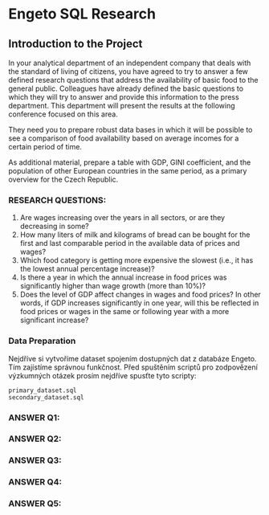 # Engeto SQL Research

## Introduction to the Project

In your analytical department of an independent company that deals with the standard of living of citizens, you have agreed to try to answer a few defined research questions that address the availability of basic food to the general public. Colleagues have already defined the basic questions to which they will try to answer and provide this information to the press department. This department will present the results at the following conference focused on this area.

They need you to prepare robust data bases in which it will be possible to see a comparison of food availability based on average incomes for a certain period of time.

As additional material, prepare a table with GDP, GINI coefficient, and the population of other European countries in the same period, as a primary overview for the Czech Republic.

### RESEARCH QUESTIONS:

1. Are wages increasing over the years in all sectors, or are they decreasing in some?
2. How many liters of milk and kilograms of bread can be bought for the first and last comparable period in the available data of prices and wages?
3. Which food category is getting more expensive the slowest (i.e., it has the lowest annual percentage increase)?
4. Is there a year in which the annual increase in food prices was significantly higher than wage growth (more than 10%)?
5. Does the level of GDP affect changes in wages and food prices? In other words, if GDP increases significantly in one year, will this be reflected in food prices or wages in the same or following year with a more significant increase?

### Data Preparation

Nejdříve si vytvoříme dataset spojením dostupných dat z databáze Engeto. Tím zajístíme správnou funkčnost.
Před spuštěním scriptů pro zodpovězení výzkumných otázek prosím nejdříve spusťte tyto scripty:

```
primary_dataset.sql
secondary_dataset.sql
```

### ANSWER Q1:

### ANSWER Q2:

### ANSWER Q3:

### ANSWER Q4:

### ANSWER Q5:
